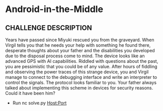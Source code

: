# Android-in-the-Middle
## CHALLENGE DESCRIPTION
Years have passed since Miyuki rescued you from the graveyard. When Virgil tells you that he needs your help with something he found there, desperate thoughts about your father and the disabilities you developed due to the disposal process come to mind. The device looks like an advanced GPS with AI capabilities. Riddled with questions about the past, you are pessimistic that you could be of any value. After hours of fiddling and observing the power traces of this strange device, you and Virgil manage to connect to the debugging interface and write an interpreter to control the signals. The protocol looks familiar to you. Your father always talked about implementing this scheme in devices for security reasons. Could it have been him?

- Run nc solve.py <Host:Port> 
